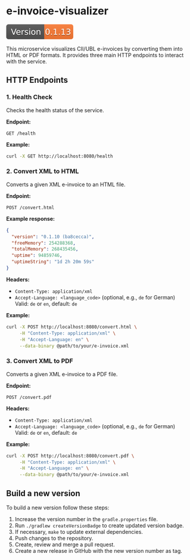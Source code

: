 
# e-invoice-visualizer

![](version-badge.svg)

This microservice visualizes CII/UBL e-invoices by converting them into HTML or PDF formats. It provides three main HTTP endpoints to interact with the service.

## HTTP Endpoints

### 1. Health Check

Checks the health status of the service.

**Endpoint:**
```
GET /health
```

**Example:**
```sh
curl -X GET http://localhost:8080/health
```

### 2. Convert XML to HTML

Converts a given XML e-invoice to an HTML file.

**Endpoint:**
```
POST /convert.html
```
**Example response:**
```json
{
  "version": "0.1.10 (ba8cecca)",
  "freeMemory": 254288368,
  "totalMemory": 268435456,
  "uptime": 94859746,
  "uptimeString": "1d 2h 20m 59s"
}
```

**Headers:**
- `Content-Type: application/xml`
- `Accept-Language: <language_code>` (optional, e.g., `de` for German)  
  Valid: `de` or `en`, default: `de`

**Example:**
```sh
curl -X POST http://localhost:8080/convert.html \
     -H "Content-Type: application/xml" \
     -H "Accept-Language: en" \
     --data-binary @path/to/your/e-invoice.xml
```

### 3. Convert XML to PDF

Converts a given XML e-invoice to a PDF file.

**Endpoint:**
```
POST /convert.pdf
```

**Headers:**
- `Content-Type: application/xml`
- `Accept-Language: <language_code>` (optional, e.g., `de` for German)  
  Valid: `de` or `en`, default: `de`

**Example:**
```sh
curl -X POST http://localhost:8080/convert.pdf \
     -H "Content-Type: application/xml" \
     -H "Accept-Language: en" \
     --data-binary @path/to/your/e-invoice.xml
```

## Build a new version

To build a new version follow these steps:

1. Increase the version number in the `gradle.properties` file.
2. Run `./gradlew createVersionBadge` to create updated version badge.
3. If necessary, `make` to update external dependencies.
4. Push changes to the repository.
5. Create, review and merge a pull request.
6. Create a new release in GitHub with the new version number as tag.
